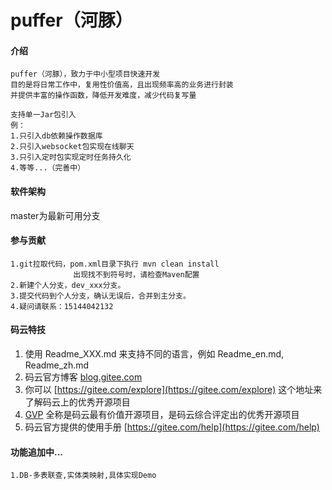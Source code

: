 # puffer（河豚）

#### 介绍
~~~
puffer（河豚），致力于中小型项目快速开发
目的是将日常工作中，复用性价值高，且出现频率高的业务进行封装
并提供丰富的操作函数，降低开发难度，减少代码复写量
~~~
~~~
支持单一Jar包引入
例：
1.只引入db依赖操作数据库
2.只引入websocket包实现在线聊天
3.只引入定时包实现定时任务持久化
4.等等...（完善中）

~~~

#### 软件架构
master为最新可用分支


#### 参与贡献
~~~
1.git拉取代码，pom.xml目录下执行 mvn clean install
              出现找不到符号时，请检查Maven配置
2.新建个人分支，dev_xxx分支。
3.提交代码到个人分支，确认无误后，合并到主分支。
4.疑问请联系：15144042132
~~~

#### 码云特技

1.  使用 Readme\_XXX.md 来支持不同的语言，例如 Readme\_en.md, Readme\_zh.md
2.  码云官方博客 [blog.gitee.com](https://blog.gitee.com)
3.  你可以 [https://gitee.com/explore](https://gitee.com/explore) 这个地址来了解码云上的优秀开源项目
4.  [GVP](https://gitee.com/gvp) 全称是码云最有价值开源项目，是码云综合评定出的优秀开源项目
5.  码云官方提供的使用手册 [https://gitee.com/help](https://gitee.com/help)

#### 功能追加中...
~~~
1.DB-多表联查,实体类映射,具体实现Demo
~~~

